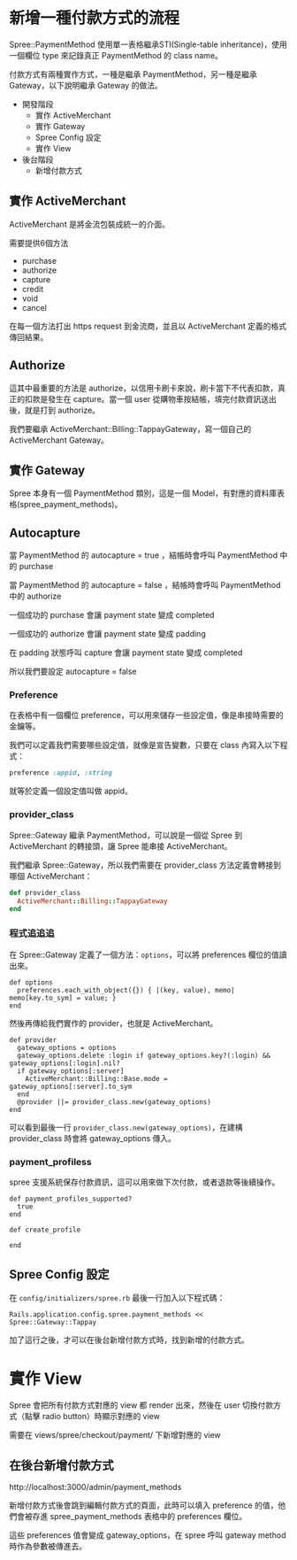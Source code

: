 # 新增一種付款方式的流程

Spree::PaymentMethod 使用單一表格繼承STI(Single-table inheritance)，使用一個欄位 type 來記錄真正 PaymentMethod 的 class name。

付款方式有兩種實作方式，一種是繼承 PaymentMethod，另一種是繼承 Gateway，以下說明繼承 Gateway 的做法。

- 開發階段
  - 實作 ActiveMerchant
  - 實作 Gateway
  - Spree Config 設定
  - 實作 View
- 後台階段
  - 新增付款方式

## 實作 ActiveMerchant
ActiveMerchant 是將金流包裝成統一的介面。

需要提供6個方法

- purchase
- authorize
- capture
- credit
- void
- cancel

在每一個方法打出 https request 到金流商，並且以 ActiveMerchant 定義的格式傳回結果。

## Authorize
這其中最重要的方法是 authorize，以信用卡刷卡來說，刷卡當下不代表扣款，真正的扣款是發生在 capture。當一個 user 從購物車按結帳，填完付款資訊送出後，就是打到 authorize。

我們要繼承 ActiveMerchant::Billing::TappayGateway，寫一個自己的 ActiveMerchant Gateway。


## 實作 Gateway

Spree 本身有一個 PaymentMethod 類別，這是一個 Model，有對應的資料庫表格(spree_payment_methods)。

## Autocapture
當 PaymentMethod 的 autocapture = true ，結帳時會呼叫 PaymentMethod 中的 purchase

當 PaymentMethod 的 autocapture = false ，結帳時會呼叫 PaymentMethod 中的 authorize

一個成功的 purchase 會讓 payment state 變成 completed

一個成功的 authorize 會讓 payment state 變成 padding

在 padding 狀態呼叫 capture 會讓 payment state 變成 completed

所以我們要設定 autocapture = false

### Preference

在表格中有一個欄位 preference，可以用來儲存一些設定值，像是串接時需要的金鑰等。

我們可以定義我們需要哪些設定值，就像是宣告變數，只要在 class 內寫入以下程式：

```ruby
preference :appid, :string
```

就等於定義一個設定值叫做 appid。

### provider_class

Spree::Gateway 繼承 PaymentMethod，可以說是一個從 Spree 到 ActiveMerchant 的轉接頭，讓 Spree 能串接 ActiveMerchant。

我們繼承 Spree::Gateway，所以我們需要在 provider_class 方法定義會轉接到哪個 ActiveMerchant：

```ruby
def provider_class
  ActiveMerchant::Billing::TappayGateway
end
```

### 程式追追追

在 Spree::Gateway 定義了一個方法：`options`，可以將 preferences 欄位的值讀出來。

```
def options
  preferences.each_with_object({}) { |(key, value), memo| memo[key.to_sym] = value; }
end
```

然後再傳給我們實作的 provider，也就是 ActiveMerchant。

```
def provider
  gateway_options = options
  gateway_options.delete :login if gateway_options.key?(:login) && gateway_options[:login].nil?
  if gateway_options[:server]
    ActiveMerchant::Billing::Base.mode = gateway_options[:server].to_sym
  end
  @provider ||= provider_class.new(gateway_options)
end
```

可以看到最後一行 `provider_class.new(gateway_options)`，在建構 provider_class 時會將 gateway_options 傳入。

### payment_profiless

spree 支援系統保存付款資訊，這可以用來做下次付款，或者退款等後續操作。

```
def payment_profiles_supported?
  true
end

def create_profile

end
```

## Spree Config 設定

在 `config/initializers/spree.rb` 最後一行加入以下程式碼：

```
Rails.application.config.spree.payment_methods << Spree::Gateway::Tappay
```

加了這行之後，才可以在後台新增付款方式時，找到新增的付款方式。

# 實作 View

Spree 會把所有付款方式對應的 view 都 render 出來，然後在 user 切換付款方式（點擊 radio button）時顯示對應的 view

需要在 views/spree/checkout/payment/ 下新增對應的 view

## 在後台新增付款方式

http://localhost:3000/admin/payment_methods

新增付款方式後會跳到編輯付款方式的頁面，此時可以填入 preference 的值，他們會被存進 spree_payment_methods 表格中的 preferences 欄位。

這些 preferences 值會變成 gateway_options，在 spree 呼叫 gateway method 時作為參數被傳進去。